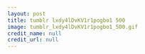 ```yaml
---
layout: post
title: tumblr lxdy4lDvKV1r1pogbo1 500
image: tumblr_lxdy4lDvKV1r1pogbo1_500.gif
credit_name: null 
credit_url: null
---
```


